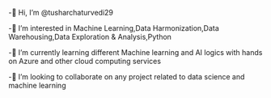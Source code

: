 -👋 Hi, I’m @tusharchaturvedi29

-👀 I’m interested in Machine Learning,Data Harmonization,Data Warehousing,Data Exploration & Analysis,Python

-🌱 I’m currently learning different Machine learning and AI logics with hands on Azure and other cloud computing services 

-💞️ I’m looking to collaborate on any project related to data science and machine learning
